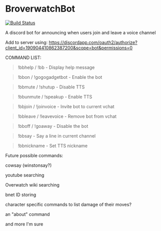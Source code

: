 # BroverwatchBot

[![Build Status](https://travis-ci.org/jimkk/BroverwatchBot.svg?branch=master)](https://travis-ci.org/jimkk/BroverwatchBot)

A discord bot for announcing when users join and leave a voice channel

Add to server using: https://discordapp.com/oauth2/authorize?client_id=190904410862387200&scope=bot&permissions=0

COMMAND LIST:

>!bbhelp / !bb    -    Display help message

>!bbon / !gogogadgetbot    -    Enable the bot

>!bbmute / !shutup    -    Disable TTS

>!bbunmute / !speakup    -    Enable TTS

>!bbjoin / !joinvoice    -    Invite bot to current vchat

>!bbleave / !leavevoice    -    Remove bot from vchat

>!bboff / !goaway    -    Disable the bot

>!bbsay <line>    -    Say a line in current channel

>!bbnickname <nickname>    -    Set TTS nickname


Future possible commands:

cowsay (winstonsay?)

youtube searching

Overwatch wiki searching

bnet ID storing

character specific commands to list damage of their moves?

an "about" command

and more I'm sure


